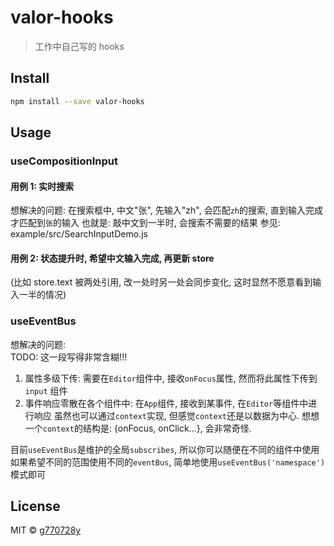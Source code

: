 # valor-hooks

> 工作中自己写的 hooks

## Install

```bash
npm install --save valor-hooks
```

## Usage

### useCompositionInput

#### 用例 1: 实时搜索

想解决的问题: 在搜索框中, 中文"张", 先输入"zh", 会匹配`zh`的搜索, 直到输入完成才匹配到`张`的输入
也就是: 敲中文到一半时, 会搜索不需要的结果
参见: example/src/SearchInputDemo.js

#### 用例 2: 状态提升时, 希望中文输入完成, 再更新 store

(比如 store.text 被两处引用, 改一处时另一处会同步变化, 这时显然不愿意看到输入一半的情况)

### useEventBus

想解决的问题:\
TODO: 这一段写得非常含糊!!!

1. 属性多级下传: 需要在`Editor`组件中, 接收`onFocus`属性, 然而将此属性下传到 `input` 组件
2. 事件响应零散在各个组件中: 在`App`组件, 接收到某事件, 在`Editor`等组件中进行响应
   虽然也可以通过`context`实现, 但感觉`context`还是以数据为中心.
   想想一个`context`的结构是: {onFocus, onClick...}, 会非常奇怪.

目前`useEventBus`是维护的全局`subscribes`, 所以你可以随便在不同的组件中使用\
如果希望不同的范围使用不同的`eventBus`, 简单地使用`useEventBus('namespace')`模式即可

## License

MIT © [g770728y](https://github.com/g770728y)
